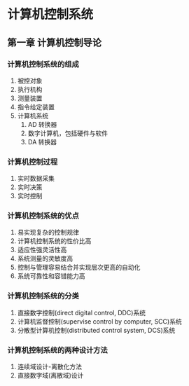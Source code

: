 # 计算机控制系统

## 第一章 计算机控制导论

### 计算机控制系统的组成

1. 被控对象
2. 执行机构
3. 测量装置
4. 指令给定装置
5. 计算机系统
   1. AD 转换器
   2. 数字计算机，包括硬件与软件
   3. DA 转换器

### 计算机控制过程

1. 实时数据采集
2. 实时决策
3. 实时控制

### 计算机控制系统的优点

1. 易实现复杂的控制规律
2. 计算机控制系统的性价比高
3. 适应性强灵活性高
4. 系统测量的灵敏度高
5. 控制与管理容易结合并实现层次更高的自动化
6. 系统可靠性和容错能力高

### 计算机控制系统的分类

1. 直接数字控制(direct digital control, DDC)系统
2. 计算机监督控制(supervise control by computer, SCC)系统
3. 分散型计算机控制(distributed control system, DCS)系统

### 计算机控制系统的两种设计方法

1. 连续域设计-离散化方法
2. 直接数字域(离散域)设计
